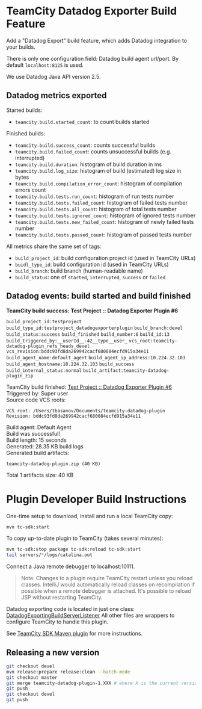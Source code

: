 # TeamCity Datadog Exporter Build Feature
Add a "Datadog Export" build feature, which adds Datadog integration to your builds.

There is only one configuration field: Datadog build agent url/port.
By default `localhost:8125` is used.

We use Datadog Java API version 2.5.

## Datadog metrics exported
Started builds:
 - `teamcity.build.started_count`: to count builds started

Finished builds:
 - `teamcity.build.success_count`: counts successful builds
 - `teamcity.build.failed_count`: counts unsuccessful builds (e.g. interrupted)
 - `teamcity.build.duration`: histogram of build duration in ms
 - `teamcity.build.log_size`: histogram of build (estimated) log size in bytes
 - `teamcity.build.compilation_error_count`: histogram of compilation errors count
 - `teamcity.build.tests.run_count`: histogram of run tests number
 - `teamcity.build.tests.failed_count`: histogram of failed tests number
 - `teamcity.build.tests.all_count`: histogram of total tests number
 - `teamcity.build.tests.ignored_count`: histogram of ignored tests number
 - `teamcity.build.tests.new_failed_count`: histogram of newly failed tests number
 - `teamcity.build.tests.passed_count`: histogram of passed tests number  
 
All metrics share the same set of tags:
 - `build_project_id`: build configuration project id (used in TeamCity URLs)
 - `buidl_type_id`: build configuration id (used in TeamCity URLs)
 - `build_branch`: build branch (human-readable name)
 - `build_status`: one of `started`, `interrupted`, `success` or `failed`  

## Datadog events: build started and build finished

**TeamCity build success: Test Project :: Datadog Exporter Plugin #6**
 
`build_project_id:testproject`
`build_type_id:testproject_datadogexporterplugin`
`build_branch:devel`
`build_status:success`
`build_finished`
`build_number:6`
`build_id:13`
`build_triggered_by:__userId__-42__type__user_`
`vcs_root:teamcity-datadog-plugin_refs_heads_devel`
`vcs_revision:bddc93fd8da269942cacf680084ecfd915a34e11`
`build_agent_name:default_agent`
`build_agent_ip_address:10.224.32.103`
`build_agent_hostname:10.224.32.103`
`build_success`
`build_internal_status:normal`
`build_artifact:teamcity-datadog-plugin_zip`

TeamCity build finished: [Test Project :: Datadog Exporter Plugin #6](http://localhost:8111/viewLog.html?buildId=13)\
Triggered by: Super user\
Source code VCS roots:
```
VCS root: /Users/tbasanov/Documents/teamcity-datadog-plugin   Revision: bddc93fd8da269942cacf680084ecfd915a34e11
```
Build agent: Default Agent\
Build was successful!\
Build length: 15 seconds\
Generated: 28.35 KB build logs\
Generated build artifacts:
```
teamcity-datadog-plugin.zip (40 KB)
```
Total 1 artifacts size: 40 KB

# Plugin Developer Build Instructions
One-time setup to download, install and run a local TeamCity copy:
```bash
mvn tc-sdk:start
```

To copy up-to-date plugin to TeamCity (takes several minutes):
```bash
mvn tc-sdk:stop package tc-sdk:reload tc-sdk:start
tail servers/*/logs/catalina.out
```
Connect a Java remote debugger to localhost:10111.

> Note: Changes to a plugin require TeamCity restart unless you reload classes. 
IntelliJ would automatically reload classes on recompilation if possible when 
a remote debugger is attached. It's possible to reload JSP without restarting TeamCity.

Datadog exporting code is located in just one class:
[DatadogExportingBuildServerListener](./teamcity-datadog-plugin-server/src/main/java/com/evernote/teamcity/datadog/DatadogExportingBuildServerListener.java) 
All other files are wrappers to configure TeamCity to handle this plugin. 

See [TeamCity SDK Maven plugin](https://github.com/JetBrains/teamcity-sdk-maven-plugin)
for more instructions.

## Releasing a new version

```bash
git checkout devel
mvn release:prepare release:clean --batch-mode
git checkout master
git merge teamcity-datadog-plugin-1.XXX # where X is the current version 
git push
git checkout devel
git push
```
